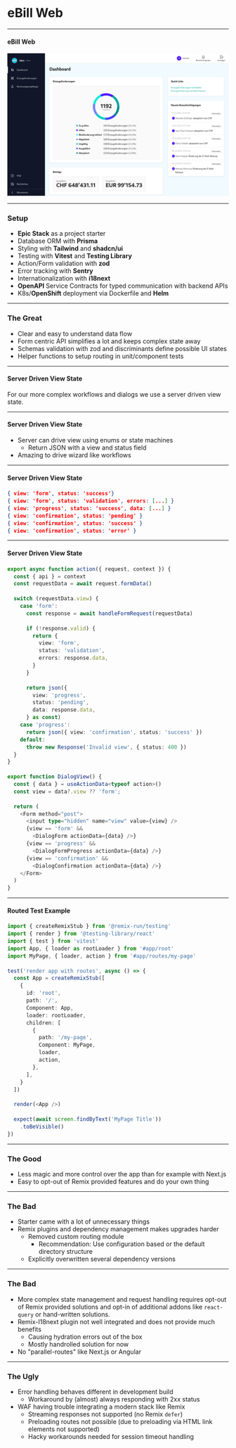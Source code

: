 # eBill Web

---

#### eBill Web

![eBill Web Screenshot](/assets/ebill-web-dashboard.png)

---

### Setup

- **Epic Stack** as a project starter
- Database ORM with **Prisma**
- Styling with **Tailwind** and **shadcn/ui**
- Testing with **Vitest** and **Testing Library**
- Action/Form validation with **zod**
- Error tracking with **Sentry**
- Internationalization with **i18next**
- **OpenAPI** Service Contracts for typed communication with backend APIs
- K8s/**OpenShift** deployment via Dockerfile and **Helm**

---

### The Great

- Clear and easy to understand data flow
- Form centric API simplifies a lot and keeps complex state away
- Schemas validation with zod and discriminants define possible UI states
- Helper functions to setup routing in unit/component tests

---

#### Server Driven View State

For our more complex workflows and dialogs we use a server driven view state.

---

#### Server Driven View State

- Server can drive view using enums or state machines
  - Return JSON with a view and status field
- Amazing to drive wizard like workflows

---

#### Server Driven View State

```json [1-2|3|4-6]
{ view: 'form', status: 'success'}
{ view: 'form', status: 'validation', errors: [...] }
{ view: 'progress', status: 'success', data: [...] }
{ view: 'confirmation', status: 'pending' }
{ view: 'confirmation', status: 'success' }
{ view: 'confirmation', status: 'error' }
```

---

#### Server Driven View State

```typescript [29-44|30-31|35|36-42|1-5|6-21|17-21|22-23|24-25]
export async function action({ request, context }) {
  const { api } = context
  const requestData = await request.formData()

  switch (requestData.view) {
    case 'form':
      const response = await handleFormRequest(requestData)

      if (!response.valid) {
        return {
          view: 'form',
          status: 'validation',
          errors: response.data,
        }
      }

      return json({
        view: 'progress',
        status: 'pending',
        data: response.data,
      } as const)
    case 'progress':
      return json({ view: 'confirmation', status: 'success' })
    default:
      throw new Response('Invalid view', { status: 400 })
  }
}

export function DialogView() {
  const { data } = useActionData<typeof action>()
  const view = data?.view ?? 'form';

  return (
    <Form method="post">
      <input type="hidden" name="view" value={view} />
      {view == 'form' &&
        <DialogForm actionData={data} />}
      {view == 'progress' &&
        <DialogFormProgress actionData={data} />}
      {view == 'confirmation' &&
        <DialogConfirmation actionData={data} />}
    </Form>
  )
}
```

---

#### Routed Test Example

```typescript [1|4-5|8-23|14-21|25-28]
import { createRemixStub } from '@remix-run/testing'
import { render } from '@testing-library/react'
import { test } from 'vitest'
import App, { loader as rootLoader } from '#app/root'
import MyPage, { loader, action } from '#app/routes/my-page'

test('render app with routes', async () => {
  const App = createRemixStub([
    {
      id: 'root',
      path: '/',
      Component: App,
      loader: rootLoader,
      children: [
        {
          path: '/my-page',
          Component: MyPage,
          loader,
          action,
        },
      ],
    }
  ])

  render(<App />)

  expect(await screen.findByText('MyPage Title'))
    .toBeVisible()
})
```

---

### The Good

- Less magic and more control over the app than for example with Next.js
- Easy to opt-out of Remix provided features and do your own thing

---

### The Bad

- Starter came with a lot of unnecessary things
- Remix plugins and dependency management makes upgrades harder
  - Removed custom routing module
    - Recommendation: Use configuration based or the default directory
      structure
  - Explicitly overwritten several dependency versions

---

### The Bad

- More complex state management and request handling requires opt-out of Remix
  provided solutions and opt-in of additional addons like `react-query` or
  hand-written solutions.
- Remix-I18next plugin not well integrated and does not provide much benefits
  - Causing hydration errors out of the box
  - Mostly handrolled solution for now
- No "parallel-routes" like Next.js or Angular

---

### The Ugly

- Error handling behaves different in development build
  - Workaround by (almost) always responding with 2xx status
- WAF having trouble integrating a modern stack like Remix
  - Streaming responses not supported (no Remix `defer`)
  - Preloading routes not possible (due to preloading via HTML link elements not supported)
  - Hacky workarounds needed for session timeout handling
